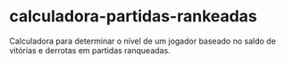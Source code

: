# calculadora-partidas-rankeadas
Calculadora para determinar o nível de um jogador baseado no saldo de vitórias e derrotas em partidas ranqueadas.

